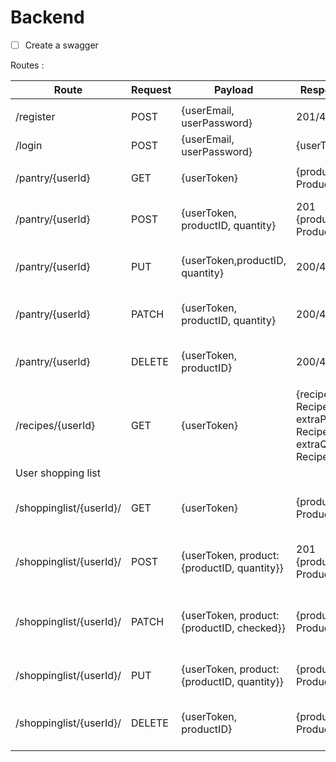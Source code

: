 # Backend

- [ ] Create a swagger

Routes :

| Route                   | Request |             Payload                          |                         Response                      |             Purpose          |
|-------------------------|---------|----------------------------------------------|-------------------------------------------------------|------------------------------|
|||||
|/register               |POST  |{userEmail, userPassword}                    |201/400                                                | User registration
|/login                  |POST  |{userEmail, userPassword}                    |{userToken}                                            | User login
|||||
|/pantry/{userId}        |GET   |{userToken}                                  |{products: Product[]}                                  | Get all user products
|/pantry/{userId}        |POST  |{userToken, productID, quantity}             |201 {products: Product}                                | Add a product to the user's pantry
|/pantry/{userId}        |PUT   |{userToken,productID, quantity}              |200/400                                                | Update user products
|/pantry/{userId}        |PATCH |{userToken, productID, quantity}             |200/400                                                | Update user product quantity
|/pantry/{userId}        |DELETE|{userToken, productID}                       |200/400                                                | Delete user product
|||||
|/recipes/{userId}       |GET   |{userToken}                                  |{recipes: Recipe[], extraP: Recipe[], extraQ: Recipe[]}| Get recipes matching user products
|User shopping list||||
|/shoppinglist/{userId}/ | GET  |{userToken}                                  |{products: Product[]}                                  | Get items in shopping list
|/shoppinglist/{userId}/ |POST  |{userToken, product: {productID, quantity}}  |201 {products: Product[]}                              | Add item to the shopping list
|/shoppinglist/{userId}/ |PATCH |{userToken, product: {productID, checked}}   |{products: Product[]}                                  | Update item status in shopping list
|/shoppinglist/{userId}/ |PUT   |{userToken, product: {productID, quantity}}  |{products: Product[]}                                  | Update item quantity
|/shoppinglist/{userId}/ |DELETE|{userToken, productID}                       |{products: Product[]}                                  | Delete item from shopping list

